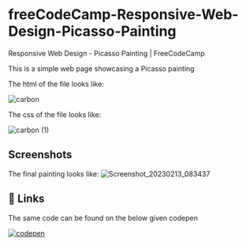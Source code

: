 # freeCodeCamp-Responsive-Web-Design-Picasso-Painting
Responsive Web Design - Picasso Painting | FreeCodeCamp

This is a simple web page showcasing a Picasso painting

The html of the file looks like:

![carbon](https://user-images.githubusercontent.com/122228077/218494415-d494c326-77b3-4d3a-a569-bf157004dee7.png)

The css of the file looks like:

![carbon (1)](https://user-images.githubusercontent.com/122228077/218494540-898fb169-1021-4297-9f4f-bfc612c6e1e8.png)

## Screenshots
The final painting looks like:
![Screenshot_20230213_083437](https://user-images.githubusercontent.com/122228077/218494898-df17c4d5-4754-43ca-a996-ec3e9cf2ca9d.png)


## 🔗 Links
The same code can be found on the below given codepen 


[![codepen](https://th.bing.com/th?id=OIP.f9q2H_oLz2BxW-rEnrHY6gHaBV&w=353&h=63&c=8&rs=1&qlt=90&o=6&dpr=1.3&pid=3.1&rm=2)](https://codepen.io/augustinestom/pen/VwGZdEP)


